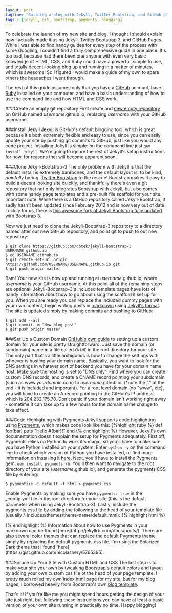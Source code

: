```yaml
---
layout: post
tagline: "Building a blog with Jekyll, Twitter Bootstrap, and GitHub pages"
tags : [jekyll, git, bootstrap, pygments, blogging]
---
```

To celebrate the launch of my new site and blog, I thought I should explain how I actually made it using Jekyll, Twitter Bootstrap 3, and GitHub Pages. While I was able to find handy guides for every step of the process with some Googling, I couldn't find a truly comprehensive guide in one place. It's too bad, because had there been one anyone with even very basic knowledge of HTML, CSS, and Ruby could have a powerful, simple to use, and totally decent-looking blog up and running in a matter of minutes, which is awesome! So I figured I would make a guide of my own to spare others the headaches I went through.

The rest of this guide assumes only that you have a [GitHub](http://github.com "GitHub") account, have [Ruby](https://www.ruby-lang.org/en/ "Ruby") installed on your computer, and have a basic understanding of how to use the command line and how HTML and CSS work.

###Create an empty git repository
First create and [new empty repository](https://github.com/new "New Repository") on GitHub named *username*.github.io, replacing *username* with your GitHub username.

###Install Jekyll
[Jekyll](http://jekyllrb.com/docs/quickstart/ "Jekyll") is GitHub's default blogging tool, which is great because it's both extremely flexible and easy to use, since you can easily update your site by pushing git commits to GitHub, just like you would any code project. Installing Jekyll is simple: on the command line just `gem install jekyll`. We're going to ignore the rest of Jekyll's setup instructions for now, for reasons that will become apparent soon.

###Clone Jekyll-Bootstrap-3
The only problem with Jekyll is that the default install is extremely barebones, and the default layout is, to be kind, *painfully* boring. [Twitter Bootstrap](http://getbootstrap.com "Twitter Bootstrap") to the rescue! Bootstrap makes it easy to build a decent looking site quickly, and thankfully there's even a git repository that not only integrates Bootstrap with Jekyll, but also comes with some handy page templates and a pre-built file scaffold for your site. Important note: While there is a GitHub repository called Jekyll-Bootstrap, it sadly hasn't been updated since February 2012 and is now very out of date. Luckily for us, there is [this awesome fork of Jekyll Bootstrap fully updated with Bootstrap 3](http://jekyllbootstrap3.tk/ "Jekyll Bootstrap 3"). 

Now we just need to clone the Jekyll-Bootstrap-3 repository to a directory named after our new GitHub repository, and point git to push to our new repository:

	$ git clone https://github.com/dbtek/jekyll-bootstrap-3 USERNAME.github.io
	$ cd USERNAME.github.io
	$ git remote set-url origin https://github.com/USERNAME/USERNAME.github.io.git
	$ git push origin master

Bam! Your new site is now up and running at *username*.github.io, where *username* is your GitHub username. At this point all of the remaining steps are optional. Jekyll-Bootstrap-3's included template pages have lots of handy information about how to go about using the scaffold it set up for you. When you are ready you can replace the included dummy pages with your own content, begin writing posts in [markdown](http://daringfireball.net/projects/markdown/syntax) using [Jekyll's format](http://jekyllrb.com/docs/posts/). The site is updated simply by making commits and pushing to GitHub:
	
	$ git add --all
	$ git commit -m "New blog post"
	$ git push origin master

###Set Up a Custom Domain
[GitHub's own guide](https://help.github.com/articles/setting-up-a-custom-domain-with-pages) to setting up a custom domain for your site is pretty straightforward. Just save the domain (or subdomain) name in a file called `CNAME` in the root directory for your site. The only part that's a little ambiguous is how to change the settings with whoever is hosting your domain name. Basically, you want to look for the DNS settings in whatever sort of backend you have for your domain name host. Make sure the hosting is set to "DNS only". Find where you can create custom DNS records, and create a CNAME record pointing your subdomain (such as www.*yourdomain*.com) to *username*.github.io. (\*note the "." at the end - it is included and important). For a root level domain (no "www", etc), you will have to create an A record pointing to the GitHub's IP address, which is 204.232.175.78. Don't panic if your domain isn't working right away - sometime it can take up to a few hours for the domain name change to take effect.

###Code Highlighting with Pygments
Jekyll supports code highlighting using [Pygments](http://pygments.org/ "Pygments"), which makes code look like this:
{%highlight ruby %}
def foo(bar)
  puts "Hello #{bar}!"
end
{% endhighlight %}
However, Jekyll's own documentation doesn't explain the setup for Pygments adequately. First off, Pygments relies on Python to work it's magic, so you'll have to make sure you have Python installed on your system. Enter `python -v` on the command line to check which version of Python you have installed, or find more information on installing it [here](http://www.python.org/ "Python"). Next, you'll have to install the Pygments gem, `gem install pygments.rb`. You'll then want to navigate to the root directory of your site (*username*.github.io), and generate the pygments CSS file by entering:

	$ pygmentize -S default -f html > pygments.css

Enable Pygments by making sure you have `pygments: true` in the _config.yml file in the root directory for your site (this is the default parameter when using Jekyll-Bootstrap-3). Lastly, include the pygments.css file by adding the following to the head of your template file (usually /_includes/themes/theme-name/default.html):
{% highlight html %}
<link rel="stylesheet" href="/pygments.css">
{% endhighlight %}
Information about how to use Pygments in your markdown can be found [here](http://jekyllrb.com/docs/posts/). There are also several color themes that can replace the default Pygments theme simply by replacing the default pygments.css file. I'm using the Solarized Dark theme that I found [here](https://gist.github.com/nicolashery/5765395).

###Spruce Up Your Site with Custom HTML and CSS
The last step is to make your site your own by tweaking Bootstrap's default colors and layout by adding your own custom css file ot the head of your page template. I pretty much rolled my own index.html page for my site, but for my blog pages, I borrowed heavily from Bootstrap's own [blog template](http://http://getbootstrap.com/examples/blog/).

That's it! If you're like me you might spend hours getting the design of your site just right, but following these instructions you can have at least a basic version of your own site running in practically no time. Happy blogging!